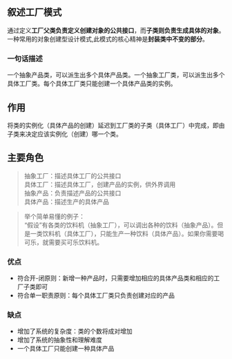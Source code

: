 ## 叙述工厂模式

通过定义**工厂父类负责定义创建对象的公共接口**，而**子类则负责生成具体的对象**。一种常用的对象创建型设计模式,此模式的核心精神是**封装类中不变的部分**。

### 一句话描述
一个抽象产品类，可以派生出多个具体产品类。一个抽象工厂类，可以派生出多个具体工厂类。每个具体工厂类只能创建一个具体产品类的实例。

## 作用
将类的实例化（具体产品的创建）延迟到工厂类的子类（具体工厂）中完成，即由子类来决定应该实例化（创建）哪一个类。

## 主要角色
>抽象工厂：描述具体工厂的公共接口  
>具体工厂：描述具体工厂，创建产品的实例，供外界调用  
>抽象产品：负责描述产品的公共接口  
>具体产品：描述生产的具体产品

>举个简单易懂的例子：  
>“假设”有各类的饮料机（抽象工厂），可以调出各种的饮料（抽象产品）。但是一类饮料机（具体工厂），只能生产一种饮料（具体产品）。如果你需要喝可乐，就需要买可乐饮料机。



### 优点
- 符合开-闭原则：新增一种产品时，只需要增加相应的具体产品类和相应的工厂子类即可
- 符合单一职责原则：每个具体工厂类只负责创建对应的产品

### 缺点
- 增加了系统的复杂度：类的个数将成对增加
- 增加了系统的抽象性和理解难度
- 一个具体工厂只能创建一种具体产品
